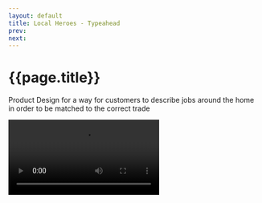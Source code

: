 ```yaml
---
layout: default
title: Local Heroes - Typeahead
prev: 
next:
---
```


# {{page.title}}

Product Design for a way for customers to describe jobs around the home in order to be matched to the correct trade

<video src="typeahead.mp4" controls></video>